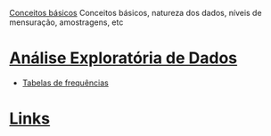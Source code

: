 [Conceitos básicos](basic/basic.md)
Conceitos básicos, natureza dos dados, níveis de mensuração, amostragens, etc

# [Análise Exploratória de Dados](eda/eda.md)
+ [Tabelas de frequências](eda/tabela_frequencia.md) 

# [Links](links.md)
